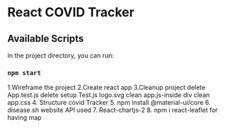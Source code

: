 # React COVID Tracker

## Available Scripts

In the project directory, you can run:

### `npm start`

1.Wireframe the project
2.Create react app
3.Cleanup project 
      delete App.test.js
      delete setup Test.js
      logo.svg
      clean app.js-inside div
      clean app.css
4. Structure covid Tracker
5. npm install @material-ui/core
6. disease.sh website API used 
7. React-chartjs-2
8. npm i react-leaflet for having map
